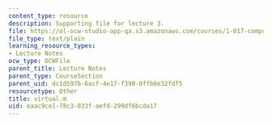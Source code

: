```yaml
---
content_type: resource
description: Supporting file for lecture 3.
file: https://ol-ocw-studio-app-qa.s3.amazonaws.com/courses/1-017-computing-and-data-analysis-for-environmental-applications-fall-2003/eaac9ce178c3033faefd299df6bcda17_virtual.m
file_type: text/plain
learning_resource_types:
- Lecture Notes
ocw_type: OCWFile
parent_title: Lecture Notes
parent_type: CourseSection
parent_uid: dc1d597b-6acf-4e17-f390-0ffb0e32fdf5
resourcetype: Other
title: virtual.m
uid: eaac9ce1-78c3-033f-aefd-299df6bcda17
---
```

